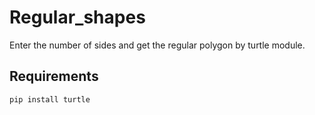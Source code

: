 # Regular_shapes
Enter the number of sides and get the regular polygon by turtle module. 

<h2>Requirements</h2>

```
pip install turtle
```

